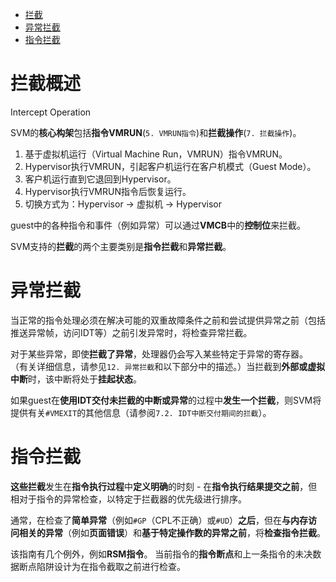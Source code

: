 
<!-- @import "[TOC]" {cmd="toc" depthFrom=1 depthTo=6 orderedList=false} -->

<!-- code_chunk_output -->

- [拦截](#拦截)
- [异常拦截](#异常拦截)
- [指令拦截](#指令拦截)

<!-- /code_chunk_output -->

# 拦截概述

Intercept Operation

SVM的**核心构架**包括**指令VMRUN**(`5. VMRUN指令`)和**拦截操作**(`7. 拦截操作`)。

1. 基于虚拟机运行（Virtual Machine Run，VMRUN）指令VMRUN。
2. Hypervisor执行VMRUN，引起客户机运行在客户机模式（Guest Mode）。
3. 客户机运行直到它退回到Hypervisor。
4. Hypervisor执行VMRUN指令后恢复运行。
5. 切换方式为：Hypervisor -> 虚拟机 -> Hypervisor

guest中的各种指令和事件（例如异常）可以通过**VMCB**中的**控制位**来拦截。 

SVM支持的**拦截**的两个主要类别是**指令拦截**和**异常拦截**。

# 异常拦截

当正常的指令处理必须在解决可能的双重故障条件之前和尝试提供异常之前（包括推送异常帧，访问IDT等）之前引发异常时，将检查异常拦截。

对于某些异常，即使**拦截了异常**，处理器仍会写入某些特定于异常的寄存器。 （有关详细信息，请参见`12. 异常拦截`和以下部分中的描述。）当拦截到**外部或虚拟中断**时，该中断将处于**挂起状态**。

如果guest在**使用IDT交付未拦截的中断或异常**的过程中**发生一个拦截**，则SVM将提供有关`#VMEXIT`的其他信息（请参阅`7.2. IDT中断交付期间的拦截`）。

# 指令拦截

**这些拦截**发生在**指令执行过程**中**定义明确**的时刻 - 在**指令执行结果提交之前**，但相对于指令的异常检查，以特定于拦截器的优先级进行排序。 

通常，在检查了**简单异常**（例如`#GP`（CPL不正确）或`#UD`）**之后**，但在**与内存访问相关的异常**（例如**页面错误**）和**基于特定操作数的异常之前**，将**检查指令拦截**。 

该指南有几个例外，例如**RSM指令**。 当前指令的**指令断点**和上一条指令的未决数据断点陷阱设计为在指令截取之前进行检查。